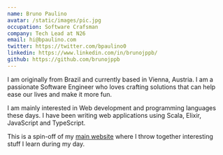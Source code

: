 ```yaml
---
name: Bruno Paulino
avatar: /static/images/pic.jpg
occupation: Software Crafsman
company: Tech Lead at N26
email: hi@bpaulino.com
twitter: https://twitter.com/bpaulino0
linkedin: https://www.linkedin.com/in/brunojppb/
github: https://github.com/brunojppb
---
```


I am originally from Brazil and currently based in Vienna, Austria. I am a passionate Software
Engineer who loves crafting solutions that can help ease our lives and make it more fun.

I am mainly interested in Web development and programming languages these days. I have been writing
web applications using Scala, Elixir, JavaScript and TypeScript.

This is a spin-off of my [main website](https://bpaulino.com) where I throw together interesting
stuff I learn during my day.
